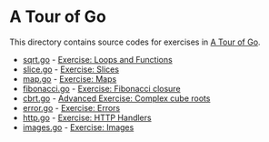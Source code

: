 A Tour of Go
================================================================================

This directory contains source codes for exercises in
[A Tour of Go](http://tour.golang.org/).

- [sqrt.go](sqrt.go) - [Exercise: Loops and Functions](http://tour.golang.org/#25)
- [slice.go](slice.go) - [Exercise: Slices](http://tour.golang.org/#38)
- [map.go](map.go) - [Exercise: Maps](http://tour.golang.org/#43)
- [fibonacci.go](fibonacci.go) - [Exercise: Fibonacci closure](http://tour.golang.org/#46)
- [cbrt.go](cbrt.go) - [Advanced Exercise: Complex cube roots](http://tour.golang.org/#50)
- [error.go](error.go) - [Exercise: Errors](http://tour.golang.org/#58)
- [http.go](http.go) - [Exercise: HTTP Handlers](http://tour.golang.org/#60)
- [images.go](images.go) - [Exercise: Images](http://tour.golang.org/#62)
